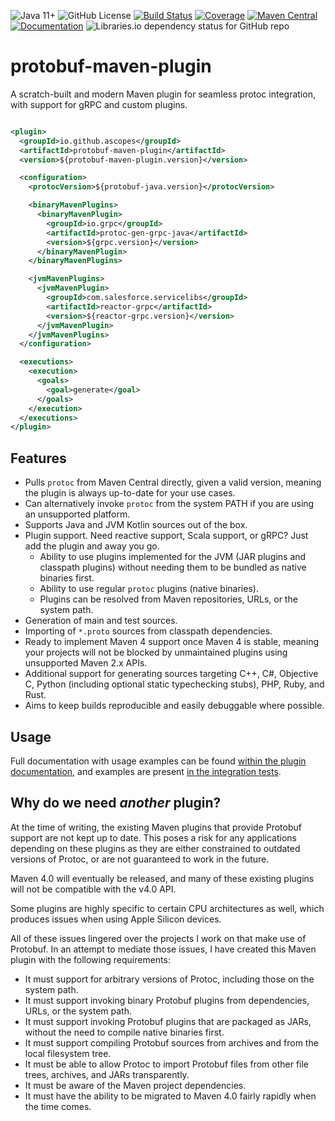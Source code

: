 ![Java 11+](https://img.shields.io/badge/Java-11+-red?logo=openjdk&logoColor=white)
![GitHub License](https://img.shields.io/github/license/ascopes/protobuf-maven-plugin)
[![Build Status](https://github.com/ascopes/protobuf-maven-plugin/actions/workflows/build.yml/badge.svg?branch=main)](https://github.com/ascopes/protobuf-maven-plugin/actions/workflows/build.yml)
[![Coverage](https://img.shields.io/codecov/c/github/ascopes/protobuf-maven-plugin/main)](https://codecov.io/gh/ascopes/protobuf-maven-plugin)
[![Maven Central](https://img.shields.io/maven-central/v/io.github.ascopes/protobuf-maven-plugin)](https://central.sonatype.com/artifact/io.github.ascopes/protobuf-maven-plugin)
[![Documentation](https://img.shields.io/badge/-documentation-purple?logo=apache-maven)](https://ascopes.github.io/protobuf-maven-plugin)
![Libraries.io dependency status for GitHub repo](https://img.shields.io/librariesio/github/ascopes/protobuf-maven-plugin)

# protobuf-maven-plugin

A scratch-built and modern Maven plugin for seamless protoc integration, with support for gRPC and custom plugins.

```xml

<plugin>
  <groupId>io.github.ascopes</groupId>
  <artifactId>protobuf-maven-plugin</artifactId>
  <version>${protobuf-maven-plugin.version}</version>

  <configuration>
    <protocVersion>${protobuf-java.version}</protocVersion>

    <binaryMavenPlugins>
      <binaryMavenPlugin>
        <groupId>io.grpc</groupId>
        <artifactId>protoc-gen-grpc-java</artifactId>
        <version>${grpc.version}</version>
      </binaryMavenPlugin>
    </binaryMavenPlugins>

    <jvmMavenPlugins>
      <jvmMavenPlugin>
        <groupId>com.salesforce.servicelibs</groupId>
        <artifactId>reactor-grpc</artifactId>
        <version>${reactor-grpc.version}</version>
      </jvmMavenPlugin>
    </jvmMavenPlugins>
  </configuration>

  <executions>
    <execution>
      <goals>
        <goal>generate</goal>
      </goals>
    </execution>
  </executions>
</plugin>
```

## Features

- Pulls `protoc` from Maven Central directly, given a valid version, meaning the plugin is always up-to-date for your use cases.
- Can alternatively invoke `protoc` from the system PATH if you are using an unsupported platform.
- Supports Java and JVM Kotlin sources out of the box.
- Plugin support. Need reactive support, Scala support, or gRPC? Just add the plugin and away you go.
  - Ability to use plugins implemented for the JVM (JAR plugins and classpath plugins) without needing them to be bundled as
    native binaries first.
  - Ability to use regular `protoc` plugins (native binaries).
  - Plugins can be resolved from Maven repositories, URLs, or the system path.
- Generation of main and test sources.
- Importing of `*.proto` sources from classpath dependencies.
- Ready to implement Maven 4 support once Maven 4 is stable, meaning your projects will not be blocked by unmaintained plugins using
  unsupported Maven 2.x APIs.
- Additional support for generating sources targeting C++, C#, Objective C, Python (including optional static typechecking stubs),
  PHP, Ruby, and Rust.
- Aims to keep builds reproducible and easily debuggable where possible.

## Usage

Full documentation with usage examples can be found [within the plugin documentation](https://ascopes.github.io/protobuf-maven-plugin),
and  examples are present [in the integration tests](https://github.com/ascopes/protobuf-maven-plugin/tree/main/protobuf-maven-plugin/src/it).

## Why do we need _another_ plugin?

At the time of writing, the existing Maven plugins that provide Protobuf support are not kept up to date. This poses a risk for any applications depending on these plugins as they
are either constrained to outdated versions of Protoc, or are not guaranteed to work in the future.

Maven 4.0 will eventually be released, and many of these existing plugins will not be compatible with the v4.0 API.

Some plugins are highly specific to certain CPU architectures as well, which produces issues when using Apple Silicon devices.

All of these issues lingered over the projects I work on that make use of Protobuf. In an attempt to mediate those issues, I have created this Maven
plugin with the following requirements:

- It must support for arbitrary versions of Protoc, including those on the system path.
- It must support invoking binary Protobuf plugins from dependencies, URLs, or the system path.
- It must support invoking Protobuf plugins that are packaged as JARs, without the need to compile native binaries first.
- It must support compiling Protobuf sources from archives and from the local filesystem tree.
- It must be able to allow Protoc to import Protobuf files from other file trees, archives, and JARs transparently.
- It must be aware of the Maven project dependencies.
- It must have the ability to be migrated to Maven 4.0 fairly rapidly when the time comes.
